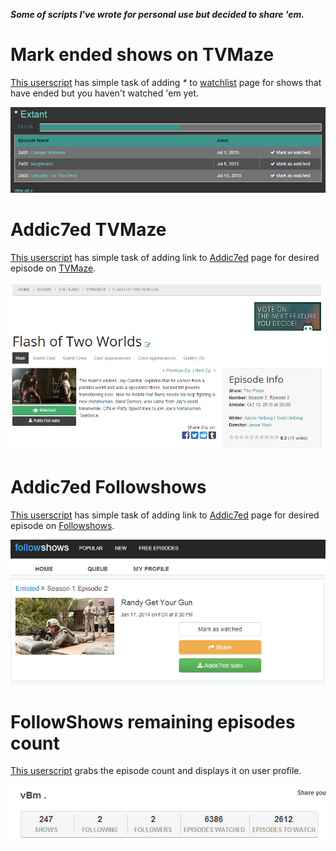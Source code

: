 

***Some of scripts I've wrote for personal use but decided to share 'em.***

# Mark ended shows on TVMaze

[This userscript](ended.tvmaze.user.js) has simple task of adding _*_ to [watchlist](http://www.tvmaze.com/watchlist) page for shows that have ended but you haven't watched 'em yet.


![Addic7ed TVmaze](img/tvmaze.ended.png "Ended TVMaze")

# Addic7ed TVMaze

[This userscript](addic7ed.tvmaze.user.js) has simple task of adding link to [Addic7ed](http://www.addic7ed.com/) page for desired episode on [TVMaze](http://www.tvmaze.com/).


![Addic7ed TVmaze](img/tvmaze.png "Addic7ed TVMaze")

# Addic7ed Followshows

[This userscript](addic7ed.followshows.user.js) has simple task of adding link to [Addic7ed](http://www.addic7ed.com/) page for desired episode on [Followshows](http://followshows.com/).


![Addic7ed Followshows](img/addic7ed.png "Addic7ed Followshows")

# FollowShows remaining episodes count

[This userscript](remaining.episodes.followshows.user.js) grabs the episode count and displays it on user profile.

![FollowShows episode counter](img/count.png "FollowShows Episode counter")